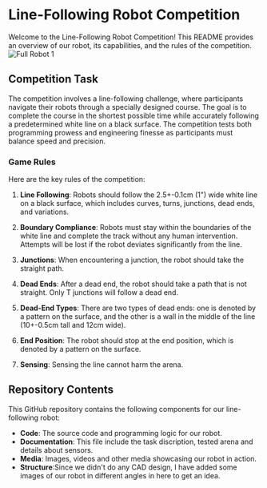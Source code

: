 # Line-Following Robot Competition

Welcome to the Line-Following Robot Competition! This README provides an overview of our robot, its capabilities, and the rules of the competition.
![Full Robot 1](https://github.com/RavinduMPK/Line-Following-Robot/assets/68577937/cf01c12a-2439-4e41-9eac-f7c8401d338e)


## Competition Task

The competition involves a line-following challenge, where participants navigate their robots through a specially designed course. The goal is to complete the course in the shortest possible time while accurately following a predetermined white line on a black surface. The competition tests both programming prowess and engineering finesse as participants must balance speed and precision.

### Game Rules

Here are the key rules of the competition:

1. **Line Following**: Robots should follow the 2.5+-0.1cm (1") wide white line on a black surface, which includes curves, turns, junctions, dead ends, and variations.

2. **Boundary Compliance**: Robots must stay within the boundaries of the white line and complete the track without any human intervention. Attempts will be lost if the robot deviates significantly from the line.

3. **Junctions**: When encountering a junction, the robot should take the straight path.

4. **Dead Ends**: After a dead end, the robot should take a path that is not straight. Only T junctions will follow a dead end.

5. **Dead-End Types**: There are two types of dead ends: one is denoted by a pattern on the surface, and the other is a wall in the middle of the line (10+-0.5cm tall and 12cm wide).

6. **End Position**: The robot should stop at the end position, which is denoted by a pattern on the surface.

7. **Sensing**: Sensing the line cannot harm the arena.

## Repository Contents

This GitHub repository contains the following components for our line-following robot:

- **Code**: The source code and programming logic for our robot.
- **Documentation**: This file include the task discription, tested arena and details about sensors.
- **Media**: Images, videos and other media showcasing our robot in action.
- **Structure**:Since we didn't do any CAD design, I have added some images of our robot in different angles in here to get an idea.

